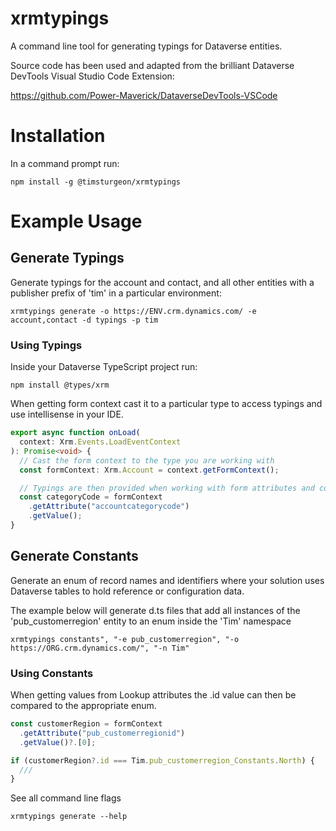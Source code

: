 # xrmtypings

A command line tool for generating typings for Dataverse entities.

Source code has been used and adapted from the brilliant Dataverse DevTools Visual Studio Code Extension:

https://github.com/Power-Maverick/DataverseDevTools-VSCode

# Installation

In a command prompt run:

`npm install -g @timsturgeon/xrmtypings`

# Example Usage

## Generate Typings

Generate typings for the account and contact, and all other entities with a publisher prefix of 'tim' in a particular environment:

`xrmtypings generate -o https://ENV.crm.dynamics.com/ -e account,contact -d typings -p tim`

### Using Typings

Inside your Dataverse TypeScript project run:

`npm install @types/xrm`

When getting form context cast it to a particular type to access typings and use intellisense in your IDE.

```typescript
export async function onLoad(
  context: Xrm.Events.LoadEventContext
): Promise<void> {
  // Cast the form context to the type you are working with
  const formContext: Xrm.Account = context.getFormContext();

  // Typings are then provided when working with form attributes and controls
  const categoryCode = formContext
    .getAttribute("accountcategorycode")
    .getValue();
}
```

## Generate Constants

Generate an enum of record names and identifiers where your solution uses Dataverse tables to hold reference or configuration data.

The example below will generate d.ts files that add all instances of the 'pub_customerregion' entity to an enum inside the 'Tim' namespace

`xrmtypings constants", "-e pub_customerregion", "-o https://ORG.crm.dynamics.com/", "-n Tim"`

### Using Constants

When getting values from Lookup attributes the .id value can then be compared to the appropriate enum.

```typescript
const customerRegion = formContext
  .getAttribute("pub_customerregionid")
  .getValue()?.[0];

if (customerRegion?.id === Tim.pub_customerregion_Constants.North) {
  ///
}
```

See all command line flags

`xrmtypings generate --help`
